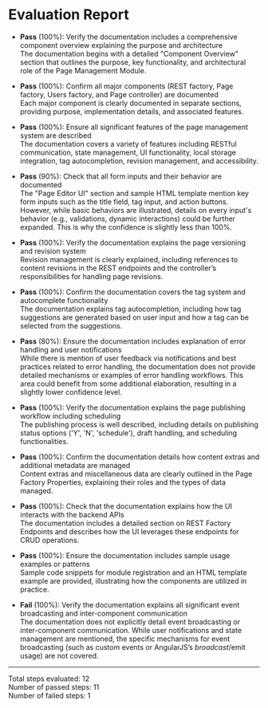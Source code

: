 # Evaluation Report

- **Pass** (100%): Verify the documentation includes a comprehensive component overview explaining the purpose and architecture  
  The documentation begins with a detailed "Component Overview" section that outlines the purpose, key functionality, and architectural role of the Page Management Module.

- **Pass** (100%): Confirm all major components (REST factory, Page factory, Users factory, and Page controller) are documented  
  Each major component is clearly documented in separate sections, providing purpose, implementation details, and associated features.

- **Pass** (100%): Ensure all significant features of the page management system are described  
  The documentation covers a variety of features including RESTful communication, state management, UI functionality, local storage integration, tag autocompletion, revision management, and accessibility.

- **Pass** (90%): Check that all form inputs and their behavior are documented  
  The "Page Editor UI" section and sample HTML template mention key form inputs such as the title field, tag input, and action buttons. However, while basic behaviors are illustrated, details on every input's behavior (e.g., validations, dynamic interactions) could be further expanded. This is why the confidence is slightly less than 100%.

- **Pass** (100%): Verify the documentation explains the page versioning and revision system  
  Revision management is clearly explained, including references to content revisions in the REST endpoints and the controller’s responsibilities for handling page revisions.

- **Pass** (100%): Confirm the documentation covers the tag system and autocomplete functionality  
  The documentation explains tag autocompletion, including how tag suggestions are generated based on user input and how a tag can be selected from the suggestions.

- **Pass** (80%): Ensure the documentation includes explanation of error handling and user notifications  
  While there is mention of user feedback via notifications and best practices related to error handling, the documentation does not provide detailed mechanisms or examples of error handling workflows. This area could benefit from some additional elaboration, resulting in a slightly lower confidence level.

- **Pass** (100%): Verify the documentation explains the page publishing workflow including scheduling  
  The publishing process is well described, including details on publishing status options ('Y', 'N', 'schedule'), draft handling, and scheduling functionalities.

- **Pass** (100%): Confirm the documentation details how content extras and additional metadata are managed  
  Content extras and miscellaneous data are clearly outlined in the Page Factory Properties, explaining their roles and the types of data managed.

- **Pass** (100%): Check that the documentation explains how the UI interacts with the backend APIs  
  The documentation includes a detailed section on REST Factory Endpoints and describes how the UI leverages these endpoints for CRUD operations.

- **Pass** (100%): Ensure the documentation includes sample usage examples or patterns  
  Sample code snippets for module registration and an HTML template example are provided, illustrating how the components are utilized in practice.

- **Fail** (100%): Verify the documentation explains all significant event broadcasting and inter-component communication  
  The documentation does not explicitly detail event broadcasting or inter-component communication. While user notifications and state management are mentioned, the specific mechanisms for event broadcasting (such as custom events or AngularJS’s $broadcast/$emit usage) are not covered.

---

Total steps evaluated: 12  
Number of passed steps: 11  
Number of failed steps: 1